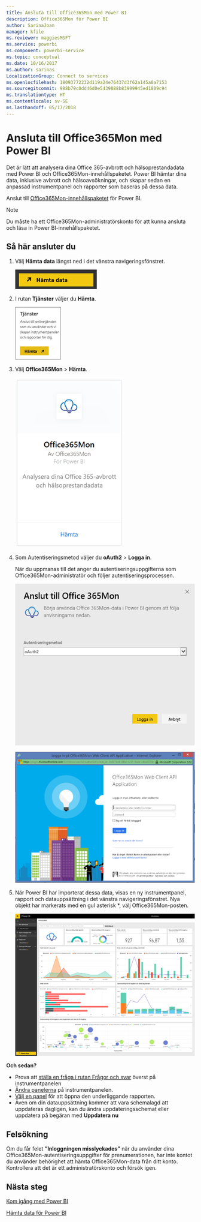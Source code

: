 ```yaml
---
title: Ansluta till Office365Mon med Power BI
description: Office365Mon för Power BI
author: SarinaJoan
manager: kfile
ms.reviewer: maggiesMSFT
ms.service: powerbi
ms.component: powerbi-service
ms.topic: conceptual
ms.date: 10/16/2017
ms.author: sarinas
LocalizationGroup: Connect to services
ms.openlocfilehash: 18093772232d119a24e76437d3f62a145a0a7153
ms.sourcegitcommit: 998b79c0dd46d0e5439888b83999945ed1809c94
ms.translationtype: HT
ms.contentlocale: sv-SE
ms.lasthandoff: 05/17/2018
---
```

# <a name="connect-to-office365mon-with-power-bi"></a>Ansluta till Office365Mon med Power BI
Det är lätt att analysera dina Office 365-avbrott och hälsoprestandadata med Power BI och Office365Mon-innehållspaketet. Power BI hämtar dina data, inklusive avbrott och hälsoavsökningar, och skapar sedan en anpassad instrumentpanel och rapporter som baseras på dessa data.

Anslut till [Office365Mon-innehållspaketet](https://app.powerbi.com/groups/me/getdata/services/office365mon) för Power BI.

>[!NOTE]
>Du måste ha ett Office365Mon-administratörskonto för att kunna ansluta och läsa in Power BI-innehållspaketet.

## <a name="how-to-connect"></a>Så här ansluter du
1. Välj **Hämta data** längst ned i det vänstra navigeringsfönstret.
   
   ![](media/service-connect-to-office365mon/pbi_getdata.png)
2. I rutan **Tjänster** väljer du **Hämta**.
   
   ![](media/service-connect-to-office365mon/pbi_getservices.png) 
3. Välj **Office365Mon** \> **Hämta**.
   
   ![](media/service-connect-to-office365mon/o365mon.png)
4. Som Autentiseringsmetod väljer du **oAuth2** \> **Logga in**.
   
   När du uppmanas till det anger du autentiseringsuppgifterna som Office365Mon-administratör och följer autentiseringsprocessen.
   
   ![](media/service-connect-to-office365mon/creds.png)
   
   ![](media/service-connect-to-office365mon/creds2.png)
5. När Power BI har importerat dessa data, visas en ny instrumentpanel, rapport och datauppsättning i det vänstra navigeringsfönstret. Nya objekt har markerats med en gul asterisk \*, välj Office365Mon-posten.
   
   ![](media/service-connect-to-office365mon/dashboard4.png)

**Och sedan?**

* Prova att [ställa en fråga i rutan Frågor och svar](power-bi-q-and-a.md) överst på instrumentpanelen
* [Ändra panelerna](service-dashboard-edit-tile.md) på instrumentpanelen.
* [Välj en panel](service-dashboard-tiles.md) för att öppna den underliggande rapporten.
* Även om din datauppsättning kommer att vara schemalagd att uppdateras dagligen, kan du ändra uppdateringsschemat eller uppdatera på begäran med **Uppdatera nu**

## <a name="troubleshooting"></a>Felsökning
Om du får felet **”Inloggningen misslyckades”** när du använder dina Office365Mon-autentiseringsuppgifter för prenumerationen, har inte kontot du använder behörighet att hämta Office365Mon-data från ditt konto. Kontrollera att det är ett administratörskonto och försök igen.

## <a name="next-steps"></a>Nästa steg
[Kom igång med Power BI](service-get-started.md)

[Hämta data för Power BI](service-get-data.md)

